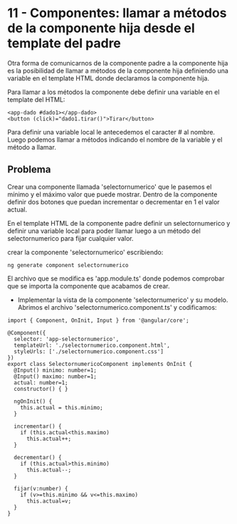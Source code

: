 # 11 - Componentes: llamar a métodos de la componente hija desde el template del padre

Otra forma de comunicarnos de la componente padre a la componente hija es la posibilidad de llamar a métodos de la componente hija definiendo una variable en el template HTML donde declaramos la componente hija.

Para llamar a los métodos la componente debe definir una variable en el template del HTML:

```
<app-dado #dado1></app-dado>
<button (click)="dado1.tirar()">Tirar</button>
```

Para definir una variable local le antecedemos el caracter # al nombre. Luego podemos llamar a métodos indicando el nombre de la variable y el método a llamar.

## Problema
Crear una componente llamada 'selectornumerico' que le pasemos el mínimo y el máximo valor que puede mostrar. Dentro de la componente definir dos botones que puedan incrementar o decrementar en 1 el valor actual.

En el template HTML de la componente padre definir un selectornumerico y definir una variable local para poder llamar luego a un método del selectornumerico para fijar cualquier valor.

crear la componente 'selectornumerico' escribiendo:

```ng generate component selectornumerico```

El archivo que se modifica es 'app.module.ts' donde podemos comprobar que se importa la componente que acabamos de crear.

- Implementar la vista de la componente 'selectornumerico' y su modelo. Abrimos el archivo 'selectornumerico.component.ts' y codificamos:

```
import { Component, OnInit, Input } from '@angular/core';

@Component({
  selector: 'app-selectornumerico',
  templateUrl: './selectornumerico.component.html',
  styleUrls: ['./selectornumerico.component.css']
})
export class SelectornumericoComponent implements OnInit {
  @Input() minimo: number=1;
  @Input() maximo: number=1;
  actual: number=1;
  constructor() { }

  ngOnInit() {
    this.actual = this.minimo;
  }

  incrementar() {
    if (this.actual<this.maximo)
      this.actual++;
  }

  decrementar() {
    if (this.actual>this.minimo)
      this.actual--;
  }  

  fijar(v:number) {
    if (v>=this.minimo && v<=this.maximo)
      this.actual=v;
  }
}
```


